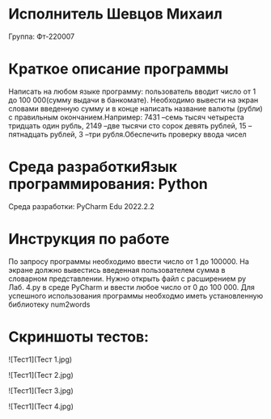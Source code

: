 # Исполнитель Шевцов Михаил
Группа: Фт-220007
# Краткое описание программы
Написать на любом языке программу: пользователь вводит число от 1 до 100 000(сумму выдачи в банкомате). Необходимо вывести на экран словами введенную сумму и в конце написать название валюты (рубли) с правильным окончанием.Например: 7431 –семь тысяч четыреста тридцать один рубль, 2149 –две тысячи сто сорок девять рублей, 15 –пятнадцать рублей, 3 –три рубля.Обеспечить проверку ввода чисел
# Среда разработкиЯзык программирования: Python
Среда разработки: PyCharm Edu 2022.2.2
# Инструкция по работе
По запросу программы необходимо ввести число от 1 до 100000. На экране должно вывестись введенная пользователем сумма в словарном представлении. 
Нужно открыть файл с расширением py Лаб. 4.py в среде PyCharm и ввести любое число от 0 до 100 000.
Для успешного использования программы необходмо иметь установленную библиотеку num2words 
# Скриншоты тестов:
![Тест1](Тест 1.jpg)

![Тест1](Тест 2.jpg)

![Тест1](Тест 3.jpg)

![Тест1](Тест 4.jpg)
